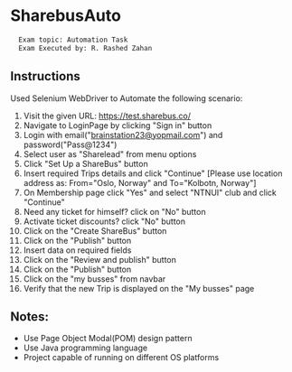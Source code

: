 # SharebusAuto
```bash
  Exam topic: Automation Task
  Exam Executed by: R. Rashed Zahan
``` 
## Instructions
Used Selenium WebDriver to Automate the following scenario:

1. Visit the given URL: https://test.sharebus.co/
2. Navigate to LoginPage by clicking "Sign in" button
3. Login with email("brainstation23@yopmail.com") and password("Pass@1234")
4. Select user as "Sharelead" from menu options
5. Click "Set Up a ShareBus" button
6. Insert required Trips details and click "Continue" [Please use location address as: From="Oslo, Norway" and To="Kolbotn, Norway"]
7. On Membership page click "Yes" and select "NTNUI" club and click "Continue"
8. Need any ticket for himself? click on "No" button
9. Activate ticket discounts? click "No" button
10. Click on the "Create ShareBus" button
11. Click on the "Publish" button
12. Insert data on required fields
13. Click on the "Review and publish" button
14. Click on the "Publish" button
15. Click on the "my busses" from navbar
16. Verify that the new Trip is displayed on the "My busses" page

## Notes:

- Use Page Object Modal(POM) design pattern
- Use Java programming language
- Project capable of running on different OS platforms
